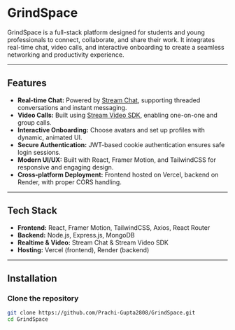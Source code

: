 # GrindSpace

GrindSpace is a full-stack platform designed for students and young professionals to connect, collaborate, and share their work. It integrates real-time chat, video calls, and interactive onboarding to create a seamless networking and productivity experience.

---

## Features

- **Real-time Chat:** Powered by [Stream Chat](https://getstream.io/chat/), supporting threaded conversations and instant messaging.
- **Video Calls:** Built using [Stream Video SDK](https://getstream.io/video/), enabling one-on-one and group calls.
- **Interactive Onboarding:** Choose avatars and set up profiles with dynamic, animated UI.
- **Secure Authentication:** JWT-based cookie authentication ensures safe login sessions.
- **Modern UI/UX:** Built with React, Framer Motion, and TailwindCSS for responsive and engaging design.
- **Cross-platform Deployment:** Frontend hosted on Vercel, backend on Render, with proper CORS handling.

---


## Tech Stack

- **Frontend:** React, Framer Motion, TailwindCSS, Axios, React Router  
- **Backend:** Node.js, Express.js, MongoDB  
- **Realtime & Video:** Stream Chat & Stream Video SDK  
- **Hosting:** Vercel (frontend), Render (backend)  

---

## Installation

### Clone the repository

```bash
git clone https://github.com/Prachi-Gupta2808/GrindSpace.git
cd GrindSpace
